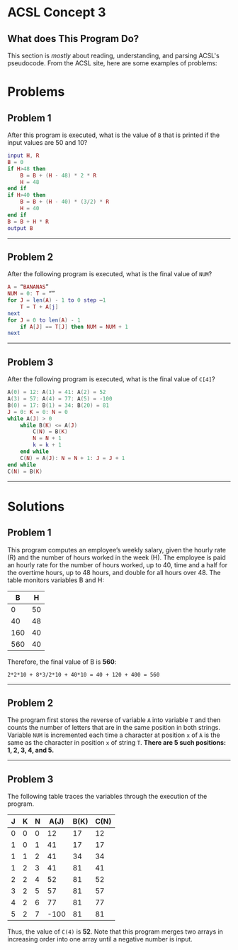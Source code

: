 # ACSL Concept 3

## What does This Program Do?

This section is *mostly* about reading, understanding, and parsing ACSL's pseudocode. From the ACSL site, here are some examples of problems:

# Problems

## Problem 1

After this program is executed, what is the value of `B` that is printed if the input values are 50 and 10?

```lua
input H, R
B = 0
if H>48 then
	B = B + (H - 48) * 2 * R
	H = 48
end if
if H>40 then
	B = B + (H - 40) * (3/2) * R
	H = 40
end if
B = B + H * R
output B
```

***

## Problem 2

After the following program is executed, what is the final value of `NUM`?

```lua
A = “BANANAS”
NUM = 0: T = “”
for J = len(A) - 1 to 0 step –1
	T = T + A[j]
next
for J = 0 to len(A) - 1
	if A[J] == T[J] then NUM = NUM + 1
next
```

***

## Problem 3

After the following program is executed, what is the final value of `C[4]`?

```lua
A(0) = 12: A(1) = 41: A(2) = 52
A(3) = 57: A(4) = 77: A(5) = -100
B(0) = 17: B(1) = 34: B(20) = 81
J = 0: K = 0: N = 0
while A(J) > 0
	while B(K) <= A(J)
		C(N) = B(K)
		N = N + 1
		k = k + 1
	end while
	C(N) = A(J): N = N + 1: J = J + 1
end while
C(N) = B(K)
```

***

# Solutions

## Problem 1

This program computes an employee’s weekly salary, given the hourly rate (R) and the number of hours worked in the week (H). The employee is paid an hourly rate for the number of hours worked, up to 40, time and a half for the overtime hours, up to 48 hours, and double for all hours over 48. The table monitors variables B and H:


| B   | H  |
| --- | -- |
| 0   | 50 |
| 40  | 48 |
| 160 | 40 |
| 560 | 40 |

Therefore, the final value of B is **560**:

`2*2*10 + 8*3/2*10 + 40*10 = 40 + 120 + 400 = 560`

***

## Problem 2

The program first stores the reverse of variable `A` into variable `T` and then counts the number of letters that are in the same position in both strings. Variable `NUM` is incremented each time a character at position `x` of `A` is the same as the character in position `x` of string `T`. **There are 5 such positions: 1, 2, 3, 4, and 5.**

***

## Problem 3

The following table traces the variables through the execution of the program.


| J | K | N | A(J) | B(K) | C(N) |
| - | - | - | ---- | ---- | ---- |
| 0 | 0 | 0 | 12   | 17   | 12   |
| 1 | 0 | 1 | 41   | 17   | 17   |
| 1 | 1 | 2 | 41   | 34   | 34   |
| 1 | 2 | 3 | 41   | 81   | 41   |
| 2 | 2 | 4 | 52   | 81   | 52   |
| 3 | 2 | 5 | 57   | 81   | 57   |
| 4 | 2 | 6 | 77   | 81   | 77   |
| 5 | 2 | 7 | -100 | 81   | 81   |

Thus, the value of `C(4)` is **52**. Note that this program merges two arrays in increasing order into one array until a negative number is input.
